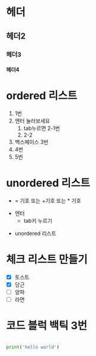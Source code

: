 # 헤더
## 헤더2
### 헤더3
#### 헤더4

# ordered 리스트
1. 1번
2. 엔터 눌러보세요 
   1. tab누르면 2-1번
   2. 2-2
3. 백스페이스 3번
4. 4번
5. 5번

# unordered 리스트
+ = 기호 또는 +기호 또는 * 기호
- 엔터
    - tab키 누르기
* unordered 리스트

# 체크 리스트 만들기

- [x] 토스트
- [x] 당근
- [ ] 양파
- [ ] 라면

# 코드 블럭 백틱 3번
```python

print('hello world')

```
